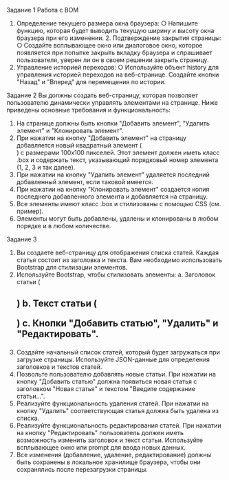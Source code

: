 Задание 1
Работа с BOM
1. Определение текущего размера окна браузера:
○ Напишите функцию, которая будет выводить текущую
ширину и высоту окна браузера при его изменении. 2. Подтверждение закрытия страницы:
○ Создайте всплывающее окно или диалоговое окно, которое появляется при попытке закрыть вкладку браузера и спрашивает пользователя, уверен ли он в своем решении закрыть страницу.
3. Управление историей переходов:
○ Используйте объект history для управления историей
переходов на веб-странице. Создайте кнопки "Назад" и "Вперед" для перемещения по истории.

Задание 2
Вы должны создать веб-страницу, которая позволяет пользователю динамически управлять элементами на странице. Ниже приведены основные требования и функциональность:
1. На странице должны быть кнопки "Добавить элемент", "Удалить элемент" и "Клонировать элемент".
2. При нажатии на кнопку "Добавить элемент" на страницу добавляется новый квадратный элемент (<div>) с размерами 100x100 пикселей. Этот элемент должен иметь класс .box и содержать текст, указывающий порядковый номер элемента (1, 2, 3 и так далее).
3. При нажатии на кнопку "Удалить элемент" удаляется последний добавленный элемент, если таковой имеется.
4. При нажатии на кнопку "Клонировать элемент" создается копия последнего добавленного элемента и добавляется на страницу.
5. Все элементы имеют класс .box и стилизованы с помощью CSS (см. пример).
6. Элементы могут быть добавлены, удалены и клонированы в любом порядке и в
любом количестве.
 
Задание 3
1. Вы создаете веб-страницу для отображения списка статей. Каждая статья состоит из заголовка и текста. Вам необходимо использовать Bootstrap для стилизации элементов.
2. Используйте Bootstrap, чтобы стилизовать элементы:
a. Заголовок статьи (<h2>)
b. Текст статьи (<p>)
c. Кнопки "Добавить статью", "Удалить" и "Редактировать".
3. Создайте начальный список статей, который будет загружаться при загрузке страницы. Используйте JSON-данные для определения заголовков и текстов статей.
4. Позвольте пользователю добавлять новые статьи. При нажатии на кнопку "Добавить статью" должна появиться новая статья с заголовком "Новая статья" и текстом "Введите содержание статьи...".
5. Реализуйте функциональность удаления статей. При нажатии на кнопку "Удалить" соответствующая статья должна быть удалена из списка.
6. Реализуйте функциональность редактирования статей. При нажатии на кнопку "Редактировать" пользователь должен иметь возможность изменить заголовок и текст статьи. Используйте всплывающее окно или prompt для ввода новых данных.
7. Все изменения (добавление, удаление, редактирование) должны быть сохранены в локальное хранилище браузера, чтобы они сохранялись после перезагрузки страницы.
